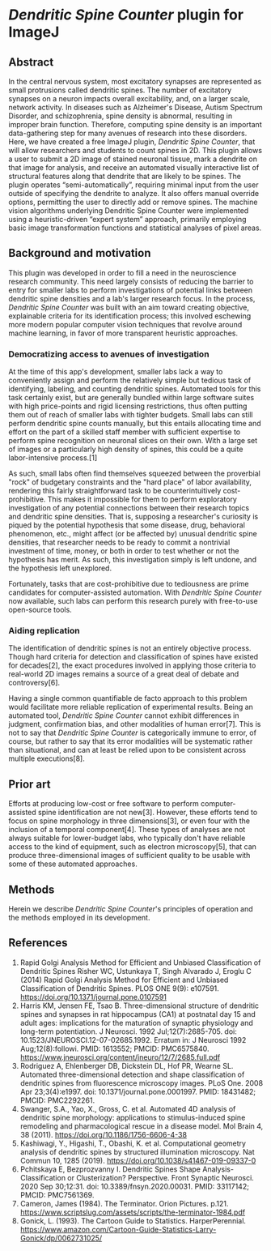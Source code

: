 # *Dendritic Spine Counter* plugin for ImageJ

## Abstract
In the central nervous system, most excitatory synapses are represented as small protrusions called dendritic spines. The number of excitatory synapses on a neuron impacts overall excitability, and, on a larger scale, network activity. In diseases such as Alzheimer's Disease, Autism Spectrum Disorder, and schizophrenia, spine density is abnormal, resulting in improper brain function. Therefore, computing spine density is an important data-gathering step for many avenues of research into these disorders. Here, we have created a free ImageJ plugin, *Dendritic Spine Counter*, that will allow researchers and students to count spines in 2D. This plugin allows a user to submit a 2D image of stained neuronal tissue, mark a dendrite on that image for analysis, and receive an automated visually interactive list of structural features along that dendrite that are likely to be spines. The plugin operates “semi-automatically”, requiring minimal input from the user outside of specifying the dendrite to analyze. It also offers manual override options, permitting the user to directly add or remove spines. The machine vision algorithms underlying Dendritic Spine Counter were implemented using a heuristic-driven “expert system” approach, primarily employing basic image transformation functions and statistical analyses of pixel areas.

## Background and motivation
This plugin was developed in order to fill a need in the neuroscience research community. This need largely consists of reducing the barrier to entry for smaller labs to perform investigations of potential links between dendritic spine densities and a lab's larger research focus. In the process, *Dendritic Spine Counter* was built with an aim toward creating objective, explainable criteria for its identification process; this involved eschewing more modern popular computer vision techniques that revolve around machine learning, in favor of more transparent heuristic approaches.

### Democratizing access to avenues of investigation
At the time of this app's development, smaller labs lack a way to conveniently assign and perform the relatively simple but tedious task of identifying, labeling, and counting dendritic spines. Automated tools for this task certainly exist, but are generally bundled within large software suites with high price-points and rigid licensing restrictions, thus often putting them out of reach of smaller labs with tighter budgets. Small labs can still perform dendritic spine counts manually, but this entails allocating time and effort on the part of a skilled staff member with sufficient expertise to perform spine recognition on neuronal slices on their own. With a large set of images or a particularly high density of spines, this could be a quite labor-intensive process.[1]

As such, small labs often find themselves squeezed between the proverbial "rock" of budgetary constraints and the "hard place" of labor availability, rendering this fairly straightforward task to be counterintuitively cost-prohibitive. This makes it impossible for them to perform exploratory investigation of any potential connections between their research topics and dendritic spine densities. That is, supposing a researcher's curiosity is piqued by the potential hypothesis that some disease, drug, behavioral phenomenon, etc., might affect (or be affected by) unusual dendritic spine densities, that researcher needs to be ready to commit a nontrivial investment of time, money, or both in order to test whether or not the hypothesis has merit. As such, this investigation simply is left undone, and the hypothesis left unexplored.

Fortunately, tasks that are cost-prohibitive due to tediousness are prime candidates for computer-assisted automation. With *Dendritic Spine Counter* now available, such labs can perform this research purely with free-to-use open-source tools.

### Aiding replication
The identification of dendritic spines is not an entirely objective process. Though hard criteria for detection and classification of spines have existed for decades[2], the exact procedures involved in applying those criteria to real-world 2D images remains a source of a great deal of debate and controversy[6]. 

Having a single common quantifiable de facto approach to this problem would facilitate more reliable replication of experimental results. Being an automated tool, *Dendritic Spine Counter* cannot exhibit differences in judgment, confirmation bias, and other modalities of human error[7]. This is not to say that *Dendritic Spine Counter* is categorically immune to error, of course, but rather to say that its error modalities will be systematic rather than situational, and can at least be relied upon to be consistent across multiple executions[8].

## Prior art
Efforts at producing low-cost or free software to perform computer-assisted spine identification are not new[3]. However, these efforts tend to focus on spine morphology in three dimensions[3], or even four with the inclusion of a temporal component[4]. These types of analyses are not always suitable for lower-budget labs, who typically don't have reliable access to the kind of equipment, such as electron microscopy[5], that can produce three-dimensional images of sufficient quality to be usable with some of these automated approaches. 



## Methods
Herein we describe *Dendritic Spine Counter*'s principles of operation and the methods employed in its development.







## References
1. Rapid Golgi Analysis Method for Efficient and Unbiased Classification of Dendritic Spines
Risher WC, Ustunkaya T, Singh Alvarado J, Eroglu C (2014) Rapid Golgi Analysis Method for Efficient and Unbiased Classification of Dendritic Spines. PLOS ONE 9(9): e107591. https://doi.org/10.1371/journal.pone.0107591
2. Harris KM, Jensen FE, Tsao B. Three-dimensional structure of dendritic spines and synapses in rat hippocampus (CA1) at postnatal day 15 and adult ages: implications for the maturation of synaptic physiology and long-term potentiation. J Neurosci. 1992 Jul;12(7):2685-705. doi: 10.1523/JNEUROSCI.12-07-02685.1992. Erratum in: J Neurosci 1992 Aug;12(8):followi. PMID: 1613552; PMCID: PMC6575840. https://www.jneurosci.org/content/jneuro/12/7/2685.full.pdf
3. Rodriguez A, Ehlenberger DB, Dickstein DL, Hof PR, Wearne SL. Automated three-dimensional detection and shape classification of dendritic spines from fluorescence microscopy images. PLoS One. 2008 Apr 23;3(4):e1997. doi: 10.1371/journal.pone.0001997. PMID: 18431482; PMCID: PMC2292261.
4. Swanger, S.A., Yao, X., Gross, C. et al. Automated 4D analysis of dendritic spine morphology: applications to stimulus-induced spine remodeling and pharmacological rescue in a disease model. Mol Brain 4, 38 (2011). https://doi.org/10.1186/1756-6606-4-38
5. Kashiwagi, Y., Higashi, T., Obashi, K. et al. Computational geometry analysis of dendritic spines by structured illumination microscopy. Nat Commun 10, 1285 (2019). https://doi.org/10.1038/s41467-019-09337-0
6. Pchitskaya E, Bezprozvanny I. Dendritic Spines Shape Analysis-Classification or Clusterization? Perspective. Front Synaptic Neurosci. 2020 Sep 30;12:31. doi: 10.3389/fnsyn.2020.00031. PMID: 33117142; PMCID: PMC7561369.
7. Cameron, James (1984). The Terminator. Orion Pictures. p.121. https://www.scriptslug.com/assets/scripts/the-terminator-1984.pdf
8. Gonick, L. (1993). The Cartoon Guide to Statistics. HarperPerennial. https://www.amazon.com/Cartoon-Guide-Statistics-Larry-Gonick/dp/0062731025/







